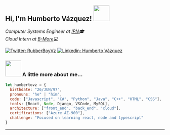<h2> Hi, I'm Humberto Vázquez! <img src="https://media.giphy.com/media/5UfYFCPMXVUTC/giphy.gif" width="50"></h2>
<p><em>Computer Systems Engineer at <a href="https://www.ipn.mx/">IPN</a>🎓</br>Cloud Intern at <a href="https://b-more.tech/">B-More</a>💻
</em></p>

[![Twitter: RubberBoyVz](https://img.shields.io/twitter/follow/RubberBoyVz?style=social)](https://twitter.com/RubberBoyVz)
[![Linkedin: Humberto Vázquez](https://img.shields.io/badge/-Humberto_Vazquez-blue?style=flat-square&logo=Linkedin&logoColor=white&link=https://www.linkedin.com/in/humberto-v%C3%A1zquez-santiago-883028219/)](https://www.linkedin.com/in/humberto-v%C3%A1zquez-santiago-883028219/)

### <img src="https://media.giphy.com/media/IauL6LvGNlT3ffhcqq/giphy.gif" width="50"> A little more about me...  

```javascript
let humbertovz = {
  birthdate: "26/JUN/97",
  pronouns: "he" | "him",
  code: ["Javascript", "C#", "Python", "Java", "C++", "HTML", "CSS"],
  tools: [React, Node, Django, VSCode, MySQL],
  architecture: ["front_end", "back_end", "cloud"],
  certifications: ["Azure AZ-900"],
  challenge: "Focused on learning react, node and typescript"
}
```
---

